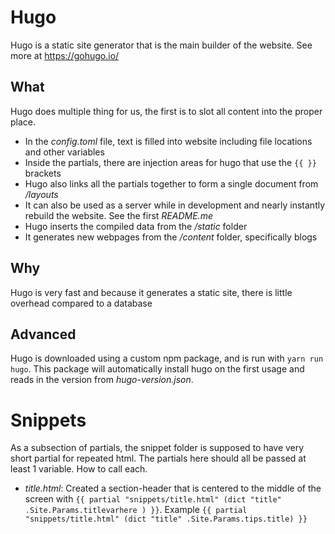 # Hugo
Hugo is a static site generator that is the main builder of the website. See more at https://gohugo.io/

## What
Hugo does multiple thing for us, the first is to slot all content into the proper place.

- In the *config.toml* file, text is filled into website including file locations and other variables
- Inside the partials, there are injection areas for hugo that use the `{{ }}` brackets
- Hugo also links all the partials together to form a single document from */layouts* 
- It can also be used as a server while in development and nearly instantly rebuild the website. See the first *README.me*
- Hugo inserts the compiled data from the */static* folder
- It generates new webpages from the */content* folder, specifically blogs

## Why
Hugo is very fast and because it generates a static site, there is little overhead compared to a database

## Advanced

Hugo is downloaded using a custom npm package, and is run with `yarn run hugo`.
This package will automatically install hugo on the first usage and reads in the version from *hugo-version.json*.

# Snippets
As a subsection of partials, the snippet folder is supposed to have very short partial for repeated html. The partials here should all be passed at least 1 variable. How to call each.

- *title.html*: Created a section-header that is centered to the middle of the screen with ```{{ partial "snippets/title.html" (dict "title" .Site.Params.titlevarhere ) }}```. Example ```{{ partial "snippets/title.html" (dict "title" .Site.Params.tips.title) }}```

```  